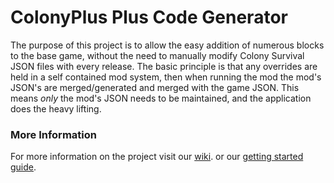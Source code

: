 # ColonyPlus Plus Code Generator

The purpose of this project is to allow the easy addition of numerous blocks to the base game, without the need to manually modify Colony Survival JSON files with every release. The basic principle is that any overrides are held in a self contained mod system, then when running the mod the mod's JSON's are merged/generated and merged with the game JSON. This means *only* the mod's JSON needs to be maintained, and the application does the heavy lifting.


### More Information

For more information on the project visit our [wiki](https://colonyplusplus.github.io/ColonyPlusPlus-Generator/).  or our [getting started guide](https://colonyplusplus.github.io/ColonyPlusPlus-Generator/getting-started). 
